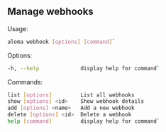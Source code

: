 ## Manage webhooks

Usage: 
```bash
aloma webhook [options] [command]`
```

Options:
```bash
-h, --help             display help for command`
```

Commands:
```bash
list [options]         List all webhooks
show [options] <id>    Show webhook details
add [options] <name>   Add a new webhook
delete [options] <id>  Delete a webhook
help [command]         display help for command`
```


